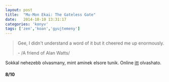 ```yaml
---
layout: post
title:  "Mu-Mon Ekai: The Gateless Gate"
date:   2014-10-10 13:31:17
categories: 'konyv'
tags: ['zen','koan','gyujtemeny']
---
```


<blockquote><p>Gee, I didn't understand a word of it but it cheered me up enormously.</p> <p>- /A friend of Alan Watts/</p></blockquote>

Sokkal nehezebb olvasmany, mint aminek elsore tunik. Online <a href="http://www.sacred-texts.com/bud/zen/mumonkan.htm">itt</a> olvashato.

<h4>8/10</h4>